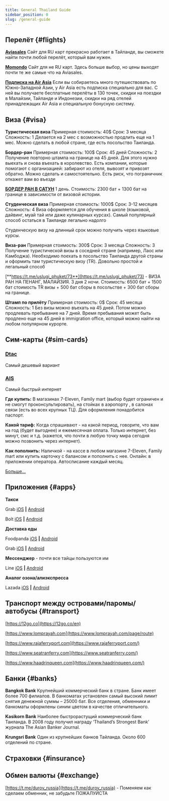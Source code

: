 ```yaml
---
title: General Thailand Guide
sidebar_position: 0
slug: /general-guide
---
```


## Перелёт {#flights}

[**Aviasales**](https://www.aviasales.ru/)
Сайт для RU карт прекрасно работает в Тайланде, вы сможете найти почти любой перелёт, который вам нужен.

[**Momondo**](https://www.momondo.com/)
Сайт для не RU карт. Здесь больше выбор, но цены выходят почти те же самые что на Aviasales.

[**Подписка на Air Asia**](https://www.airasia.com/aa/campaign/en/gb/superplus.html)
Если вы собираетесь много путешествовать по Южно-Западной Азии, у Air Asia есть подписка специально для вас. С ней вы получаете бесплатные перелёты в 130 точек, скидки на поездки в Малайзии, Тайланде и Индонезии, скидки на ряд отелей принадлежащих Air Asia и специальную бонусную систему.

## Виза {#visa}


**Туристическая виза**
Примерная стоимость: 40$
Срок: 3 месяца
Сложность: 1
Делается на 2 мес с возможностью продлить еще на 1 мес. Можно сделать в любой стране, где есть посольство Таиланда.

**Бордер-ран**
Примерная стоимость: 100$
Срок: 45 дней
Сложность: 2
Получение повторно штампа на границе на 45 дней. Для этого нужно выехать и снова въехать в королевство. Есть компании, которые помогают с организацией: забирают из отеля, вывозят и привозят обратно. Можно сделать и самостоятельно. Есть риск, что пограничник откажет вам во въезде

[**БОРДЕР РАН В САТУН**](https://t.me/uslugi_phuket/74) 1 день. Стоимость: 2300 бат + 1300 бат на границе в зависимости от визовой истории.

**Студенческая виза**
Примерная стоимость: 1000$
Срок: 3-12 месяцев
Сложность: 4
Виза оформляется для обучения в школе (языковой, дайвинг, муай тай или даже кулинарных курсах). Самый популярный способ остаться в Таиланде легально надолго

Студенческую визу на длинный срок можно получить через языковые курсы.

**Виза-ран**
Примерная стоимость: 300$
Срок: 3 месяца
Сложность: 3
Получение туристической визы в соседней стране (например, Лаос или Камбоджа). Необходимо поехать в посольство Таиланда другой страны и оформить там туристическую визу (TR). Довольно простой и легальный способ

[**https://t.me/uslugi_phuket/73**](https://t.me/uslugi_phuket/73) - ВИЗА РАН НА ПЕНАНГ, МАЛАЙЗИЯ. 3 дня 2 ночи. Стоимость: 6500 бат + 1500 бат стоимость TR визы + 500 бат сборы в посольстве + 300 бат сборы на границе.

**Штамп по прилёту**
Примерная стоимость: 0$
Срок: 45 месяца
Сложность: 1
Без визы можно въехать на 45 дней. Потом можно продлевать пребывание на 7 дней. Время пребывания может быть продлено еще на 45 дней в immigration office, который можно найти на любом популярном курорте.


## Сим-карты {#sim-cards}


### [Dtac](https://www.dtac.co.th/en)


Самый дешевый вариант


### [AIS](https://www.ais.th/en/)


Самый быстрый интернет


**Где купить:** В магазинах 7-Eleven, Family mart (выбор будет ограничен и не смогут проконсультировать), на стойках в аэропорту , в салонах связи (есть во всех крупных ТЦ). Для оформления понадобится паспорт.


**Какой тариф:** Когда спрашивают - на какой период, говорите, что вам на год (будет выгоднее) и ежемесячная оплата. Только интернет, без минут, смс и т.д. (кажется, что почти в любую точку мира сегодня можно позвонить через интернет).


**Как пополнить:** Наличкой - на кассе в любом магазине 7-Eleven, Family mart или купить карточку с балансом и пополнить с нее. Онлайн: в приложении оператора. Автосписание каждый месяц.


[Больше…](https://life-trip.ru/mobilnyj-internet-v-tajlande-i-svyaz/)


## Приложения {#apps}


**Такси**


Grab [iOS](https://apps.apple.com/th/app/grab-superapp/id647268330) **|** [Android](https://play.google.com/store/apps/details?id=com.grabtaxi.passenger&hl=en&gl=US&pli=1)


Bolt [iOS](https://apps.apple.com/ee/app/bolt-fast-affordable-rides/id675033630) **|** [Android](https://play.google.com/store/apps/details?id=ee.mtakso.client&hl=en&gl=US)


**Доставка еды**


Foodpanda [iOS](https://apps.apple.com/th/app/foodpanda-food-delivery/id758103884) **|** [Android](https://play.google.com/store/apps/details?id=com.global.foodpanda.android&hl=en&gl=US)


Grab [iOS](https://apps.apple.com/th/app/grab-superapp/id647268330) **|** [Android](https://play.google.com/store/apps/details?id=com.grabtaxi.passenger&hl=en&gl=US&pli=1)


**Мессенджер** - почти все тайцы пользуются им


Line [iOS](https://apps.apple.com/us/app/line/id443904275) **|** [Android](https://play.google.com/store/apps/details?id=jp.naver.line.android&hl=en&gl=US)


**Аналог озона/алиэкспресса**


Lazada [iOS](https://apps.apple.com/th/app/lazada-12-12/id785385147?l=th) **|** [Android](https://play.google.com/store/apps/details?id=com.lazada.android&hl=en&gl=US)


## Транспорт между островами/паромы/автобусы {#transport}


[https://12go.co](https://12go.co/en)


[https://www.lomprayah.com](https://www.lomprayah.com/page/route)


[https://www.rajaferryport.com](https://www.rajaferryport.com/)


[https://www.seatranferry.com](https://www.seatranferry.com/)


[https://www.haadrinqueen.com](https://www.haadrinqueen.com/)


## Банки {#banks}

**Bangkok Bank** 
Крупнейший коммерческий банк в стране. Банк имеет более 700 филиалов. В банкоматах установлен самый высокий лимит снятия денежной суммы – 25000 бат. Все отделения, обменники и банкоматы оформлены синим цветом в качестве отличительного.

**Kasikorn Bank**
Наиболее быстрорастущий коммерческий банк Таиланда. В 2008 году получил награду ‘Thailand’s Strongest Bank’ журнала The Asian Banker Journal.

**Krungsri Bank**
Один из крупнейших банков Тайланда. Около 600 отделений по стране.

## Страховки {#insurance}



## Обмен валюты {#exchange}

[https://t.me/durov_russia](https://t.me/durov_russia) - Поменяем как сделаем обменник, не забудьте ПОЖАЛУЙСТА